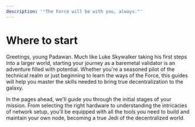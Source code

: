 ```yaml
---
description: '"The Force will be with you, always."'
---
```


# Where to start

Greetings, young Padawan. Much like Luke Skywalker taking his first steps into a larger world, starting your journey as a baremetal validator is an adventure filled with potential. Whether you're a seasoned pilot of the technical realm or just beginning to learn the ways of the Force, this guides will help you master the skills needed to bring true decentralization to the galaxy.

In the pages ahead, we'll guide you through the initial stages of your mission. From selecting the right hardware to understanding the intricacies of network setup, you'll be equipped with all the tools you need to build and maintain your own node, becoming a true Jedi of the decentralized world.
